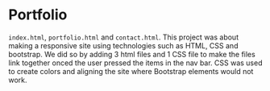 # Portfolio
`index.html`, `portfolio.html` and `contact.html`.
This project was about making a responsive site using technologies such as HTML, CSS and bootstrap. We did so by adding 3 html files and 1 CSS file to make the files link together onced the user pressed the items in the nav bar.  CSS was used to create colors and aligning the site where Bootstrap elements would not work. 